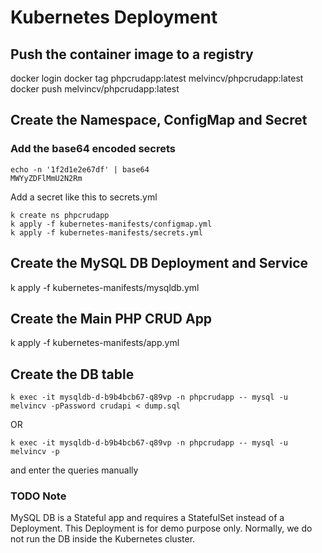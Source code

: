 # Kubernetes Deployment

## Push the container image to a registry

docker login
docker tag phpcrudapp:latest melvincv/phpcrudapp:latest
docker push melvincv/phpcrudapp:latest

## Create the Namespace, ConfigMap and Secret

### Add the base64 encoded secrets

```
echo -n '1f2d1e2e67df' | base64
MWYyZDFlMmU2N2Rm
```
Add a secret like this to secrets.yml

```
k create ns phpcrudapp
k apply -f kubernetes-manifests/configmap.yml
k apply -f kubernetes-manifests/secrets.yml
```

## Create the MySQL DB Deployment and Service

k apply -f kubernetes-manifests/mysqldb.yml

## Create the Main PHP CRUD App

k apply -f kubernetes-manifests/app.yml

## Create the DB table

```
k exec -it mysqldb-d-b9b4bcb67-q89vp -n phpcrudapp -- mysql -u melvincv -pPassword crudapi < dump.sql
```
OR

```
k exec -it mysqldb-d-b9b4bcb67-q89vp -n phpcrudapp -- mysql -u melvincv -p
```
and enter the queries manually

### TODO Note

MySQL DB is a Stateful app and requires a StatefulSet instead of a Deployment.
This Deployment is for demo purpose only. 
Normally, we do not run the DB inside the Kubernetes cluster. 